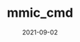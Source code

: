 ---
title: mmic_cmd
date: 2021-09-02
draft: true
hideLastModified: true
showInMenu: false
summaryImage: cmd.png
summary: Provides utilities for command-line execution.
link: https://github.com/MolSSI/mmic_cmd
tags: [Util]
---